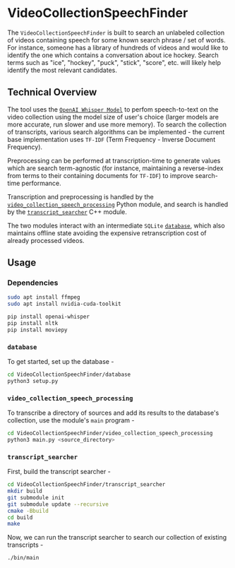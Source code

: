 # VideoCollectionSpeechFinder

The `VideoCollectionSpeechFinder` is built to search an unlabeled collection of videos containing speech for some known search phrase / set of words. For instance, someone has a library of hundreds of videos and would like to identify the one which contains a conversation about ice hockey. Search terms such as "ice", "hockey", "puck", "stick", "score", etc. will likely help identify the most relevant candidates.

## Technical Overview ##
The tool uses the [`OpenAI Whisper Model`](https://github.com/openai/whisper) to perfom speech-to-text on the video collection using the model size of user's choice (larger models are more accurate, run slower and use more memory).
To search the collection of transcripts, various search algorithms can be implemented - the current base implementation uses `TF-IDF` (Term Frequency - Inverse Document Frequency).

Preprocessing can be performed at transcription-time to generate values which are search term-agnostic (for instance, maintaining a reverse-index from terms to their containing documents for `TF-IDF`) to improve search-time performance.

Transcription and preprocessing is handled by the [`video_collection_speech_processing`](#video_collection_speech_processing) Python module, and search is handled by the [`transcript_searcher`](#transcript_searcher) C++ module.

The two modules interact with an intermediate `SQLite` [`database`](#database), which also maintains offline state avoiding the expensive retranscription cost of already processed videos.

## Usage ##
### Dependencies ###

```bash
sudo apt install ffmpeg
sudo apt install nvidia-cuda-toolkit

pip install openai-whisper
pip install nltk
pip install moviepy
```

### `database` ###

To get started, set up the database -
```bash
cd VideoCollectionSpeechFinder/database
python3 setup.py
```

### `video_collection_speech_processing` ###

To transcribe a directory of sources and add its results to the database's collection, use the module's `main` program -
```bash
cd VideoCollectionSpeechFinder/video_collection_speech_processing
python3 main.py <source_directory>
```

### `transcript_searcher` ###

First, build the transcript searcher -
```bash
cd VideoCollectionSpeechFinder/transcript_searcher
mkdir build
git submodule init
git submodule update --recursive
cmake -Bbuild
cd build
make
```

Now, we can run the transcript searcher to search our collection of existing transcripts -
```bash
./bin/main
```



